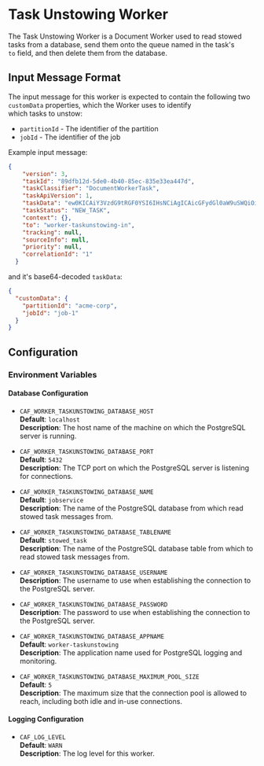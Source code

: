 # Task Unstowing Worker

The Task Unstowing Worker is a Document Worker used to read stowed tasks from a database, send them onto the queue named in the task's  
`to` field, and then delete them from the database.

## Input Message Format

The input message for this worker is expected to contain the following two `customData` properties, which the Worker uses to identify  
which tasks to unstow:

* `partitionId` - The identifier of the partition
* `jobId` - The identifier of the job

Example input message:

```json
{
    "version": 3,
    "taskId": "89dfb12d-5de0-4b40-85ec-835e33ea447d",
    "taskClassifier": "DocumentWorkerTask",
    "taskApiVersion": 1,
    "taskData": "ew0KICAiY3VzdG9tRGF0YSI6IHsNCiAgICAicGFydGl0aW9uSWQiOiAiYWNtZS1jb3JwIiwNCiAgICAiam9iSWQiOiAiam9iLTEiDQogIH0NCn0=",
    "taskStatus": "NEW_TASK",
    "context": {},
    "to": "worker-taskunstowing-in",
    "tracking": null,
    "sourceInfo": null,
    "priority": null,
    "correlationId": "1"
  }
```

and it's base64-decoded `taskData`:

```json
{
  "customData": {
    "partitionId": "acme-corp",
    "jobId": "job-1"
  }
}
```

## Configuration

### Environment Variables

#### Database Configuration

* `CAF_WORKER_TASKUNSTOWING_DATABASE_HOST`  
    **Default**: `localhost`  
    **Description**: The host name of the machine on which the PostgreSQL server is running.

* `CAF_WORKER_TASKUNSTOWING_DATABASE_PORT`  
    **Default**: `5432`  
    **Description**: The TCP port on which the PostgreSQL server is listening for connections.

* `CAF_WORKER_TASKUNSTOWING_DATABASE_NAME`  
    **Default**: `jobservice`  
    **Description**: The name of the PostgreSQL database from which read stowed task messages from.

* `CAF_WORKER_TASKUNSTOWING_DATABASE_TABLENAME`  
    **Default**: `stowed_task`  
    **Description**: The name of the PostgreSQL database table from which to read stowed task messages from.

* `CAF_WORKER_TASKUNSTOWING_DATABASE_USERNAME`  
    **Description**: The username to use when establishing the connection to the PostgreSQL server.

* `CAF_WORKER_TASKUNSTOWING_DATABASE_PASSWORD`  
    **Description**: The password to use when establishing the connection to the PostgreSQL server.

* `CAF_WORKER_TASKUNSTOWING_DATABASE_APPNAME`  
    **Default**: `worker-taskunstowing`  
    **Description**: The application name used for PostgreSQL logging and monitoring.

* `CAF_WORKER_TASKUNSTOWING_DATABASE_MAXIMUM_POOL_SIZE`  
    **Default**: `5`  
    **Description**: The maximum size that the connection pool is allowed to reach, including both idle and in-use connections.

#### Logging Configuration

* `CAF_LOG_LEVEL`  
    **Default**: `WARN`  
    **Description**: The log level for this worker.
